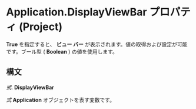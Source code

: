 
# Application.DisplayViewBar プロパティ (Project)

 **True** を指定すると、 **ビュー バー** が表示されます。値の取得および設定が可能です。ブール型 ( **Boolean** ) の値を使用します。


## 構文

 _式_. **DisplayViewBar**

 _式_ **Application** オブジェクトを表す変数です。

